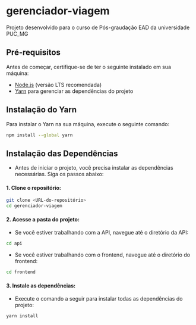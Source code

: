 # gerenciador-viagem
Projeto desenvolvido para o curso de Pós-graudação EAD da universidade PUC_MG

## Pré-requisitos

Antes de começar, certifique-se de ter o seguinte instalado em sua máquina:
- [Node.js](https://nodejs.org/) (versão LTS recomendada)
- [Yarn](https://yarnpkg.com/) para gerenciar as dependências do projeto

## Instalação do Yarn

Para instalar o Yarn na sua máquina, execute o seguinte comando:

```bash
npm install --global yarn
```
## Instalação das Dependências

- Antes de iniciar o projeto, você precisa instalar as dependências necessárias. Siga os passos abaixo:

#### 1. Clone o repositório:

```bash
git clone <URL-do-repositório>
cd gerenciador-viagem
```
#### 2. Acesse a pasta do projeto:

- Se você estiver trabalhando com a API, navegue até o diretório da API:

```bash
cd api
```
- Se você estiver trabalhando com o frontend, navegue até o diretório do frontend:

```bash
cd frontend
```
#### 3. Instale as dependências:

- Execute o comando a seguir para instalar todas as dependências do projeto:

```bash
yarn install
```
